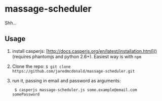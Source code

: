 # massage-scheduler

Shh...


## Usage

1. install casperjs: [http://docs.casperjs.org/en/latest/installation.html]() (requires phantomjs and python 2.6+). Easiest way is with `npm`

2. Clone the repo: `$ git clone https://github.com/jaredmcdonald/massage-scheduler.git`

4. run it, passing in email and password as arguments:
      
        $ casperjs massage-scheduler.js some.example@email.com somePassword
